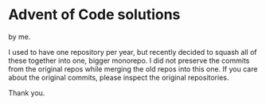 # Advent of Code solutions

by me.

I used to have one repository per year, but recently decided to squash all of these together into one, bigger monorepo. I did not preserve the commits from the original repos while merging the old repos into this one. If you care about the original commits, please inspect the original repositories.

Thank you.
